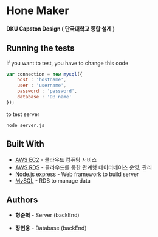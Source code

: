 # Hone Maker

#### DKU Capston Design ( 단국대학교 종합 설계 ) 

## Running the tests

If you want to test, you have to change this code

```js
var connection = new mysql({
    host : 'hostname',
    user : 'username',
    password : 'password',
    database : 'DB name'
});
```

to test server

```
node server.js
```

## Built With

* [AWS EC2](https://aws.amazon.com/ko/ec2/?nc2=h_ql_prod_fs_ec2) - 클라우드 컴퓨팅 서비스
* [AWS RDS](https://aws.amazon.com/ko/rds/?nc2=h_ql_prod_fs_rds) - 클라우드를 통한 관계형 데이터베이스 운영, 관리
* [Node.js express](https://nodejs.org/ko/) - 
Web framework to build server
* [MySQL](https://www.mysql.com/) - RDB to manage data




## Authors

* **형준혁** - Server (backEnd)

* **장현웅** - Database (backEnd)




